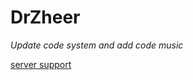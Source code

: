 # DrZheer



*Update code system and add code music*



[server support](https://discord.gg/Bvz3MkvpTg)
